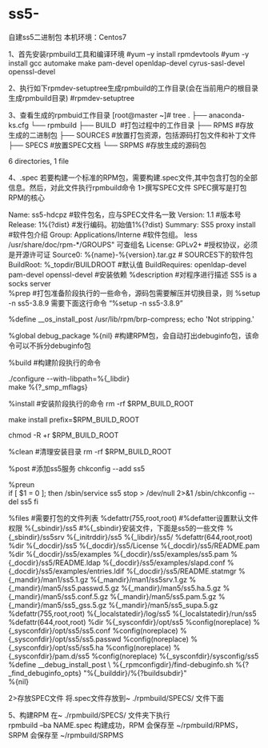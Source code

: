 # ss5-
自建ss5二进制包
本机环境：Centos7

1、首先安装rpmbuild工具和编译环境
#yum –y install rpmdevtools
#yum -y install gcc automake make pam-devel openldap-devel cyrus-sasl-devel openssl-devel

2、执行如下rpmdev-setuptree生成rpmbuild的工作目录(会在当前用户的根目录生成rpmbuild目录)
#rpmdev-setuptree

3、查看生成的rpmbuid工作目录
[root@master ~]# tree
.
├── anaconda-ks.cfg
└── rpmbuild
    ├── BUILD        #打包过程中的工作目录
    ├── RPMS		#存放生成的二进制包
    ├── SOURCES    #放置打包资源，包括源码打包文件和补丁文件
    ├── SPECS		#放置SPEC文档
    └── SRPMS		#存放生成的源码包

6 directories, 1 file

4、.spec
若要构建一个标准的RPM包，需要构建.spec文件,其中包含打包的全部信息。然后，对此文件执行rpmbuild命令
1>撰写SPEC文件
SPEC撰写是打包RPM的核心

Name: ss5-hdcpz				#软件包名，应与SPEC文件名一致
Version: 1.1 					#版本号
Release: 1%{?dist}  			#发行编码。初始值1%{?dist}
Summary: SS5 proxy install 		#软件包介绍
Group: Applications/Interne		#软件包组。 less /usr/share/doc/rpm-*/GROUPS" 可查组名
License: GPLv2+  				#授权协议，必须是开源许可证
Source0: %{name}-%{version}.tar.gz # SOURCES下的软件包
BuildRoot: %_topdir/BUILDROOT 	#默认值
BuildRequires: openldap-devel pam-devel openssl-devel  #安装依赖
%description 					#对程序进行描述
SS5 is a socks server		
%prep						#打包准备阶段执行的一些命令，源码包需要解压并切换目录，则
%setup -n ss5-3.8.9				需要下面这行命令 “%setup -n ss5-3.8.9”

%define __os_install_post /usr/lib/rpm/brp-compress; echo 'Not stripping.'

%global debug_package %{nil}			#构建RPM包，会自动打出debuginfo包，该命令可以不拆分debuginfo包

%build						#构建阶段执行的命令

./configure --with-libpath=%{_libdir} 	
make %{?_smp_mflags}

%install						#安装阶段执行的命令
rm -rf $RPM_BUILD_ROOT

make install prefix=$RPM_BUILD_ROOT 

chmod -R +r $RPM_BUILD_ROOT

%clean						#清理安装目录
rm -rf $RPM_BUILD_ROOT

%post						#添加ss5服务
chkconfig --add ss5

%preun						
if [ $1 = 0 ]; then
        /sbin/service ss5 stop > /dev/null 2>&1
        /sbin/chkconfig --del ss5
fi

%files						#需要打包的文件列表
%defattr(755,root,root)			#%defatter设置默认文件权限
%{_sbindir}/ss5				#%{_sbindir}安装文件，下面是ss5的一些文件
%{_sbindir}/ss5srv
%{_initrddir}/ss5
%{_libdir}/ss5/
%defattr(644,root,root)
%dir %{_docdir}/ss5
%{_docdir}/ss5/License
%{_docdir}/ss5/README.pam
%dir %{_docdir}/ss5/examples
%{_docdir}/ss5/examples/ss5.pam
%{_docdir}/ss5/README.ldap
%{_docdir}/ss5/examples/slapd.conf
%{_docdir}/ss5/examples/entries.ldif
%{_docdir}/ss5/README.statmgr
%{_mandir}/man1/ss5.1.gz
%{_mandir}/man1/ss5srv.1.gz
%{_mandir}/man5/ss5.passwd.5.gz
%{_mandir}/man5/ss5.ha.5.gz
%{_mandir}/man5/ss5.conf.5.gz
%{_mandir}/man5/ss5.pam.5.gz
%{_mandir}/man5/ss5_gss.5.gz
%{_mandir}/man5/ss5_supa.5.gz
%defattr(755,root,root)
%{_localstatedir}/log/ss5
%{_localstatedir}/run/ss5
%defattr(644,root,root)
%dir %{_sysconfdir}/opt/ss5
%config(noreplace) %{_sysconfdir}/opt/ss5/ss5.conf
%config(noreplace) %{_sysconfdir}/opt/ss5/ss5.passwd
%config(noreplace) %{_sysconfdir}/opt/ss5/ss5.ha
%config(noreplace) %{_sysconfdir}/pam.d/ss5
%config(noreplace) %{_sysconfdir}/sysconfig/ss5
%define __debug_install_post   \ %{_rpmconfigdir}/find-debuginfo.sh %{?_find_debuginfo_opts} "%{_builddir}/%{?buildsubdir}"\
%{nil}



2>存放SPEC文件
将.spec文件存放到~ ./rpmbuild/SPECS/ 文件下面

5、构建RPM
在~ ./rpmbuild/SPECS/ 文件夹下执行  
rpmbuild –ba NAME.spec
构建成功，RPM 会保存至 ~/rpmbuild/RPMS，SRPM 会保存至 ~/rpmbuild/SRPMS
